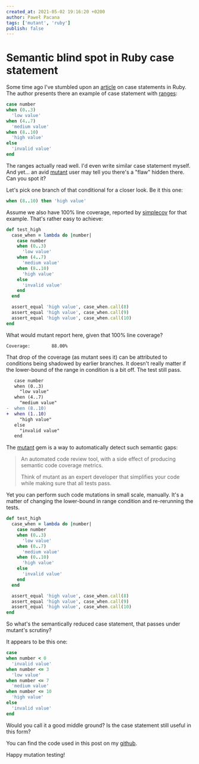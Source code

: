 ```yaml
---
created_at: 2021-05-02 19:16:20 +0200
author: Paweł Pacana
tags: ['mutant', 'ruby']
publish: false
---
```


# Semantic blind spot in Ruby case statement

Some time ago I've stumbled upon an [article](https://twitter.com/RubyInside/status/1387015675567353860) on case statements in Ruby. The author presents there an example of case statement with [ranges](https://ruby-doc.org/core-3.0.1/Range.html):

```ruby
case number
when (0..3)
  'low value'
when (4..7)
  'medium value'
when (8..10)
  'high value'
else
  'invalid value'
end
```

The ranges actually read well. I'd even write similar case statement myself. And yet... an avid [mutant](https://github.com/mbj/mutant) user may tell you there's a "flaw" hidden there. Can you spot it?

Let's pick one branch of that conditional for a closer look. Be it this one:

```ruby
when (8..10) then 'high value'
```

Assume we also have 100% line coverage, reported by [simplecov](https://github.com/simplecov-ruby/simplecov) for that example. That's rather easy to achieve:

```ruby
def test_high
  case_when = lambda do |number|
    case number
    when (0..3)
      'low value'
    when (4..7)
      'medium value'
    when (8..10)
      'high value'
    else
      'invalid value'
    end
  end

  assert_equal 'high value', case_when.call(8)
  assert_equal 'high value', case_when.call(9)
  assert_equal 'high value', case_when.call(10)
end
```

What would mutant report here, given that 100% line coverage?

```
Coverage:        88.00%
```

That drop of the coverage (as mutant sees it) can be attributed to conditions being shadowed by earlier branches. It doesn't really matter if the lower-bound of the range in condition is a bit off. The test still pass.

```diff
   case number
   when (0..3)
     "low value"
   when (4..7)
     "medium value"
-  when (8..10)
+  when (1..10)
     "high value"
   else
     "invalid value"
   end
```

The [mutant](https://github.com/mbj/mutant) gem is a way to automatically detect such semantic gaps:

> An automated code review tool, with a side effect of producing semantic code coverage metrics.
>
> Think of mutant as an expert developer that simplifies your code while making sure that all tests pass.

Yet you can perform such code mutations in small scale, manually. It's a matter of changing the lower-bound in range condition and re-rerunning the tests.

```ruby
def test_high
  case_when = lambda do |number|
    case number
    when (0..3)
      'low value'
    when (0..7)
      'medium value'
    when (0..10)
      'high value'
    else
      'invalid value'
    end
  end

  assert_equal 'high value', case_when.call(8)
  assert_equal 'high value', case_when.call(9)
  assert_equal 'high value', case_when.call(10)
end
```

So what's the semantically reduced case statement, that passes under mutant's scrutiny?

It appears to be this one:

```ruby
case
when number < 0
  'invalid value'
when number <= 3
  'low value'
when number <= 7
  'medium value'
when number <= 10
  'high value'
else
  'invalid value'
end
```

Would you call it a good middle ground? Is the case statement still useful in this form?

You can find the code used in this post on my [github](https://github.com/pawelpacana/case-mutant).

Happy mutation testing!
